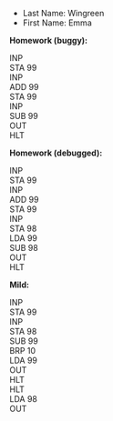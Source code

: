 * Last Name: Wingreen
* First Name: Emma

**Homework (buggy):** 

INP \
STA 99 \
INP \
ADD 99 \
STA 99 \
INP \
SUB 99 \
OUT \
HLT


**Homework (debugged):**

INP \
STA 99 \
INP \
ADD 99 \
STA 99 \
INP \
STA 98 \
LDA 99 \
SUB 98 \
OUT \
HLT


**Mild:**

INP \
STA 99 \
INP \
STA 98 \
SUB 99 \
BRP 10 \
LDA 99 \
OUT \
HLT \
HLT \
LDA 98 \
OUT
